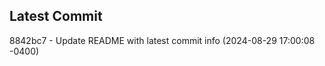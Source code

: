 
## Latest Commit
8842bc7 - Update README with latest commit info (2024-08-29 17:00:08 -0400) <Yunxi-Zhou>
